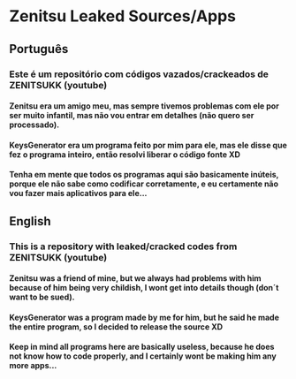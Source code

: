 # Zenitsu Leaked Sources/Apps
## Português
### Este é um repositório com códigos vazados/crackeados de ZENITSUKK (youtube)
#### Zenitsu era um amigo meu, mas sempre tivemos problemas com ele por ser muito infantil, mas não vou entrar em detalhes (não quero ser processado).
#### KeysGenerator era um programa feito por mim para ele, mas ele disse que fez o programa inteiro, então resolvi liberar o código fonte XD
#### Tenha em mente que todos os programas aqui são basicamente inúteis, porque ele não sabe como codificar corretamente, e eu certamente não vou fazer mais aplicativos para ele...
## English
### This is a repository with leaked/cracked codes from ZENITSUKK (youtube)
#### Zenitsu was a friend of mine, but we always had problems with him because of him being very childish, I wont get into details though (don´t want to be sued).
#### KeysGenerator was a program made by me for him, but he said he made the entire program, so I decided to release the source XD
#### Keep in mind all programs here are basically useless, because he does not know how to code properly, and I certainly wont be making him any more apps...
